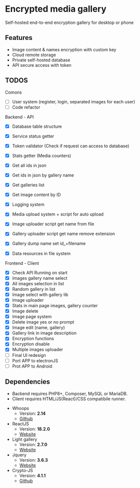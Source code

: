 # Encrypted media gallery

Self-hosted end-to-end encryption gallery for desktop or phone

## Features
- Image content & names encryption with custom key
- Cloud remote storage
- Private self-hosted database
- API secure access with token

## TODOS
Comons
- [ ] User system (register, login, separated images for each user)
- [ ] Code refactor

Backend - API
- [X] Database table structure
- [X] Service status getter
- [X] Token validator (Check if request can access to database)
- [X] Stats getter (Media counters)
- [X] Get all ids in json
- [X] Get ids in json by gallery name
- [X] Get galleries list
- [X] Get image content by ID
- [X] Logging system
- [X] Media upload system + script for auto upload
- [X] Image uploader script get name from file
- [X] Gallery uploader script get name remove extension
- [X] Gallery dump name set id_+filename
- [X] Data resources in file system


Frontend - Client
- [X] Check API Running on start
- [X] Images gallery name select
- [X] All images selection in list
- [X] Random gallery in list
- [X] Image select with gallery lib
- [X] Image uploader
- [X] Stats in main page images, gallery counter
- [X] Image delete
- [X] Image page system
- [X] Delete image yes or no prompt
- [X] Image edit (name, gallery)
- [X] Gallery link in image description
- [X] Encryption functions
- [X] Encryption disable
- [X] Multiple images uploader
- [ ] Final UI redesign
- [ ] Port APP to electronJS
- [ ] Prot APP to Android

## Dependencies
- Backend requires PHP8+, Composer, MySQL or MariaDB.
- Client requires HTML/JS(React)/CSS compatibile runner.

* Whoops
   * Version: **2.14**
   * [Github](https://github.com/filp/whoops)
* ReactJS
   * Version: **18.2.0**
   * [Website](https://reactjs.org/)
* Light gallery
   * Version: **2.7.0**
   * [Website](https://www.lightgalleryjs.com/)
* Jquery
   * Version: **3.6.3**
   * [Website](https://jquery.com/)
* Crypto-JS
   * Version: **4.1.1**
   * [Github](https://github.com/brix/crypto-js)

